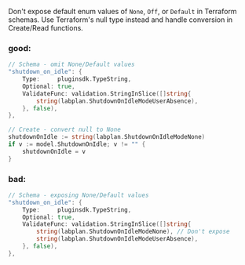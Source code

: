 Don't expose default enum values of `None`, `Off`, or `Default` in Terraform schemas. Use Terraform's null type instead and handle conversion in Create/Read functions.

### good:
```go
// Schema - omit None/Default values
"shutdown_on_idle": {
    Type:     pluginsdk.TypeString,
    Optional: true,
    ValidateFunc: validation.StringInSlice([]string{
        string(labplan.ShutdownOnIdleModeUserAbsence),
    }, false),
},

// Create - convert null to None
shutdownOnIdle := string(labplan.ShutdownOnIdleModeNone)
if v := model.ShutdownOnIdle; v != "" {
    shutdownOnIdle = v
}
```

### bad:
```go
// Schema - exposing None/Default values
"shutdown_on_idle": {
    Type:     pluginsdk.TypeString,
    Optional: true,
    ValidateFunc: validation.StringInSlice([]string{
        string(labplan.ShutdownOnIdleModeNone), // Don't expose
        string(labplan.ShutdownOnIdleModeUserAbsence),
    }, false),
},
```
